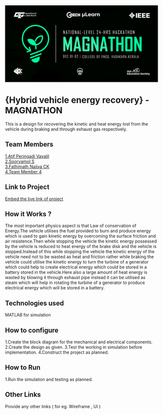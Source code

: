 ![image](./assets/banner.png)


# {Hybrid vehicle energy recovery} - MAGNATHON
This is a design for recovering the kinetic and heat energy lost from the vehicle during braking and through exhaust gas respectively.

## Team Members
[1.Atif Peringadi Vayalil](enter_github_profile_url)   
[2.Sooryamol S](enter_github_profile_url)   
[3.Fathimath Najiya CK](enter_github_profile_url)   
[4.Team Member 4](enter_github_profile_url)   

## Link to Project
[Embed the live link of project](live_link)

## How it Works ?
The most important physics aspect is that Law of conservation of Energy.The vehicle utilises the fuel provided to burn and produce energy which is used to gain kinetic energy by overcoming the surface friction and air resistence.Then while stopping the vehicle the kinetic energy possessed by the vehicle is reduced to heat energy of the brake disk and the vehicle is stopped.Instead of this while stopping the vehicle the kinetic energy of the vehicle need not to be wasted as heat and friction rather while braking the vehicle could utilise the kinetic energy to turn the turbine of a generator which could help to create electrical energy which could be stored in a battery stored in the vehicle.Here also a large amount of heat energy is wasted by blowing it through exhaust pipe instead it can be utilised as steam which will help in rotating the turbine of a generator to produce electrical energy which will be stored in a battery.

## Technologies used
MATLAB for simulation

## How to configure
1.Create the block diagram for the mechanical and electrical components.
2.Create the design as given.
3.Test the working in simulation before implementation.
4.Construct the project as planned.

## How to Run
1.Run the simulation and testing as planned.

## Other Links
Provide any other links ( for eg. Wireframe , UI )
